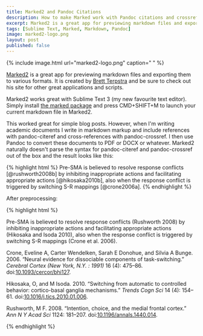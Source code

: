 ```yaml
---
title: Marked2 and Pandoc Citations
description: How to make Marked work with Pandoc citations and crossreferences.
excerpt: Marked2 is a great app for previewing markdown files and exporting them to various formats. Marked2 works great with Sublime Text 3 (my new favourite text editor). However, when I'm writing academic documents I write in markdown markup and include references with pandoc-citeref and cross-references with pandoc-crossref. I then use Pandoc to convert these documents to PDF or DOCX or whatever. Marked2 naturally doesn't parse the syntax for pandoc-citeref and pandoc-crossref out of the box.
tags: [Sublime Text, Marked, Markdown, Pandoc]
image: marked2-logo.png
layout: post
published: false
---
```


{% include image.html url="marked2-logo.png" caption=" " %}

[Marked2](http://marked2app.com/) is a great app for previewing markdown files and exporting them to various formats. It is created by [Brett Terpstra](http://brettterpstra.com) and be sure to check out his site for other great applications and scripts.

Marked2 works great with Sublime Text 3 (my new favourite text editor). Simply install [the marked package](https://github.com/icio/sublime-text-marked) and press CMD+SHIFT+M to launch your current markdown file in Marked2.

This worked great for simple blog posts. However, when I'm writing academic documents I write in markdown markup and include references with pandoc-citeref and cross-references with pandoc-crossref. I then use Pandoc to convert these documents to PDF or DOCX or whatever. Marked2 naturally doesn't parse the syntax for pandoc-citeref and pandoc-crossref out of the box and the result looks like this:

{% highlight html %}
Pre-SMA is believed to resolve response conflicts [@rushworth2008b] by inhibiting inappropriate actions and facilitating appropriate actions [@hikosaka2010b], also when the response conflict is triggered by switching S-R mappings [@crone2006a].
{% endhighlight %}

After preprocessing:

{% highlight html %}

<p>Pre-SMA is believed to resolve response conflicts <span class="citation">(Rushworth 2008)</span> by inhibiting inappropriate actions and facilitating appropriate actions <span class="citation">(Hikosaka and Isoda 2010)</span>, also when the response conflict is triggered by switching S-R mappings <span class="citation">(Crone et al. 2006)</span>.</p>
<div id="refs" class="references">
<div id="ref-crone2006a">
<p>Crone, Eveline A, Carter Wendelken, Sarah E Donohue, and Silvia A Bunge. 2006. “Neural evidence for dissociable components of task-switching.” <em>Cerebral Cortex (New York, N.Y. : 1991)</em> 16 (4): 475–86. doi:<a href="http://doi.org/10.1093/cercor/bhi127">10.1093/cercor/bhi127</a>.</p>
</div>
<div id="ref-hikosaka2010b">
<p>Hikosaka, O, and M Isoda. 2010. “Switching from automatic to controlled behavior: cortico-basal ganglia mechanisms.” <em>Trends Cogn Sci</em> 14 (4): 154–61. doi:<a href="http://doi.org/10.1016/j.tics.2010.01.006">10.1016/j.tics.2010.01.006</a>.</p>
</div>
<div id="ref-rushworth2008b">
<p>Rushworth, M F. 2008. “Intention, choice, and the medial frontal cortex.” <em>Ann N Y Acad Sci</em> 1124: 181–207. doi:<a href="http://doi.org/10.1196/annals.1440.014">10.1196/annals.1440.014</a>.</p>
</div>
</div>

{% endhighlight %}
